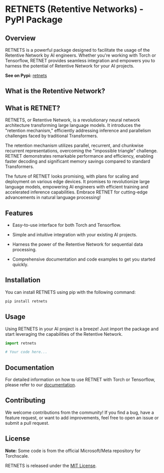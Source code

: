 # RETNETS (Retentive Networks) - PyPI Package

## Overview

RETNETS is a powerful package designed to facilitate the usage of the Retentive Network by AI engineers. Whether you're working with Torch or Tensorflow, RETNET provides seamless integration and empowers you to harness the potential of Retentive Network for your AI projects.

**See on Pypi:** [retnets](https://pypi.org/project/retnets/)

## What is the Retentive Network?

## What is RETNET?

RETNETS, or Retentive Network, is a revolutionary neural network architecture transforming large language models. It introduces the "retention mechanism," efficiently addressing inference and parallelism challenges faced by traditional Transformers.

The retention mechanism utilizes parallel, recurrent, and chunkwise recurrent representations, overcoming the "impossible triangle" challenge. RETNET demonstrates remarkable performance and efficiency, enabling faster decoding and significant memory savings compared to standard Transformers.

The future of RETNET looks promising, with plans for scaling and deployment on various edge devices. It promises to revolutionize large language models, empowering AI engineers with efficient training and accelerated inference capabilities. Embrace RETNET for cutting-edge advancements in natural language processing!

## Features

- Easy-to-use interface for both Torch and Tensorflow.
- Simple and intuitive integration with your existing AI projects.

- Harness the power of the Retentive Network for sequential data processing.

- Comprehensive documentation and code examples to get you started quickly.

## Installation

You can install RETNETS using pip with the following command:

```bash
pip install retnets
```

## Usage

Using RETNETS in your AI project is a breeze! Just import the package and start leveraging the capabilities of the Retentive Network.

```python
import retnets

# Your code here...
```

## Documentation

For detailed information on how to use RETNET with Torch or Tensorflow, please refer to our [documentation](#).

## Contributing

We welcome contributions from the community! If you find a bug, have a feature request, or want to add improvements, feel free to open an issue or submit a pull request.

## License

**Note:**
Some code is from the official Microsoft/Meta repository for Torchscale.

RETNETS is released under the [MIT License](https://opensource.org/licenses/MIT).
